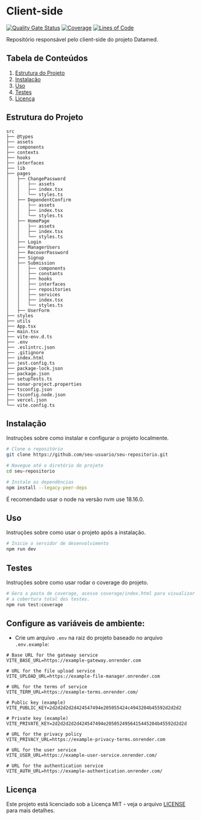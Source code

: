 
# Client-side

[![Quality Gate Status](https://sonarcloud.io/api/project_badges/measure?project=EPS-DataMed_client-side&metric=alert_status)](https://sonarcloud.io/summary/new_code?id=EPS-DataMed_client-side) [![Coverage](https://sonarcloud.io/api/project_badges/measure?project=EPS-DataMed_client-side&metric=coverage)](https://sonarcloud.io/summary/new_code?id=EPS-DataMed_client-side) [![Lines of Code](https://sonarcloud.io/api/project_badges/measure?project=EPS-DataMed_client-side&metric=ncloc)](https://sonarcloud.io/summary/new_code?id=EPS-DataMed_client-side)

Repositório responsável pelo client-side do projeto Datamed.


## Tabela de Conteúdos

1. [Estrutura do Projeto](#estrutura-do-projeto)
2. [Instalação](#instalação)
3. [Uso](#uso)
4. [Testes](#testes)
5. [Licença](#licença)

## Estrutura do Projeto

```
src
├── @types
├── assets
├── components
├── contexts
├── hooks
├── interfaces
├── lib
├── pages
│   ├── ChangePassword
│   │   ├── assets
│   │   ├── index.tsx
│   │   └── styles.ts
│   ├── DependentConfirm
│   │   ├── assets
│   │   ├── index.tsx
│   │   └── styles.ts
│   ├── HomePage
│   │   ├── assets
│   │   ├── index.tsx
│   │   └── styles.ts
│   ├── Login
│   ├── ManagerUsers
│   ├── RecoverPassword
│   ├── Signup
│   ├── Submission
│   │   ├── components
│   │   ├── constants
│   │   ├── hooks
│   │   ├── interfaces
│   │   ├── repositories
│   │   ├── services
│   │   ├── index.tsx
│   │   └── styles.ts
│   ├── UserForm
├── styles
├── utils
├── App.tsx
├── main.tsx
├── vite-env.d.ts
├── .env
├── .eslintrc.json
├── .gitignore
├── index.html
├── jest.config.ts
├── package-lock.json
├── package.json
├── setupTests.ts
├── sonar-project.properties
├── tsconfig.json
├── tsconfig.node.json
├── vercel.json
└── vite.config.ts
```

## Instalação

Instruções sobre como instalar e configurar o projeto localmente.

```bash
# Clone o repositório
git clone https://github.com/seu-usuario/seu-repositorio.git

# Navegue até o diretório do projeto
cd seu-repositorio

# Instale as dependências
npm install --legacy-peer-deps
```

É recomendado usar o node na versão nvm use 18.16.0.

## Uso

Instruções sobre como usar o projeto após a instalação.

```bash
# Inicie o servidor de desenvolvimento
npm run dev
```

## Testes

Instruções sobre como usar rodar o coverage do projeto.

```bash
# Gera a pasta de coverage, acesse coverage/index.html para visualizar
# a cobertura total dos testes.
npm run test:coverage
```

## Configure as variáveis de ambiente:
- Crie um arquivo `.env` na raiz do projeto baseado no arquivo `.env.example`:
```plaintext
# Base URL for the gateway service
VITE_BASE_URL=https://example-gateway.onrender.com

# URL for the file upload service
VITE_UPLOAD_URL=https://example-file-manager.onrender.com

# URL for the terms of service
VITE_TERM_URL=https://example-terms.onrender.com/

# Public key (example)
VITE_PUBLIC_KEY=2d2d2d2d2d424547494e205055424c4943204b45592d2d2d2

# Private key (example)
VITE_PRIVATE_KEY=2d2d2d2d2d424547494e2050524956415445204b45592d2d2d

# URL for the privacy policy
VITE_PRIVACY_URL=https://example-privacy-terms.onrender.com

# URL for the user service
VITE_USER_URL=https://example-user-service.onrender.com/

# URL for the authentication service
VITE_AUTH_URL=https://example-authentication.onrender.com/
```

## Licença

Este projeto está licenciado sob a Licença MIT - veja o arquivo [LICENSE](LICENSE) para mais detalhes.
